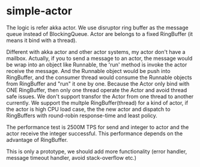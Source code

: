 # simple-actor
The logic is refer akka actor. We use disruptor ring buffer as the message queue instead of BlockingQueue. Actor are belongs to a fixed RingBuffer (it means it bind with a thread).

Different with akka actor and other actor systems, my actor don't have a mailbox. Actually, if you to send a message to an actor, the message would be wrap into an object like Runnable, the 'run' method is invoke the actor receive the message. And the Runnable object would be push into RingBuffer, and the consumer thread would consume the Runnable objects from RingBuffer and "run" it one by one. Because the Actor only bind with ONE RingBuffer, then only one thread operate the Actor and avoid thread safe issues. We don't support transfor the Actor from one thread to another currently. We support the multple RingBuffer(thread) for a kind of actor, if the actor is high CPU load case, the the new actor and dispatch to RingBuffers with round-robin response-time and least policy. 

The performance test is 2500M TPS for send and integer to actor and the actor receive the integer successful. This performance depends on the advantage of RingBuffer. 

This is only a prototype, we should add more functionality (error handler, message timeout handler, avoid stack-overflow  etc.)
